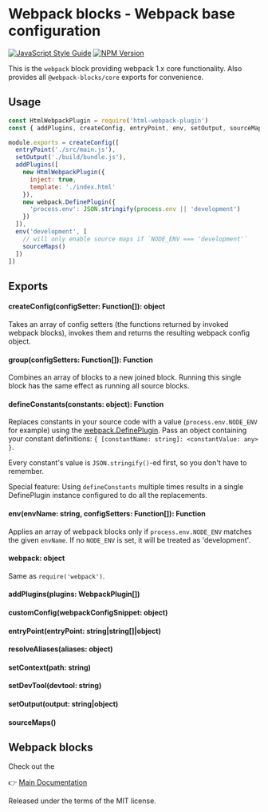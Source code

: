 # Webpack blocks - Webpack base configuration

[![JavaScript Style Guide](https://img.shields.io/badge/code%20style-standard-brightgreen.svg)](http://standardjs.com/)
[![NPM Version](https://img.shields.io/npm/v/@webpack-blocks/webpack.svg)](https://www.npmjs.com/package/@webpack-blocks/webpack)

This is the `webpack` block providing webpack 1.x core functionality. Also provides all `@webpack-blocks/core` exports for convenience.


## Usage

```js
const HtmlWebpackPlugin = require('html-webpack-plugin')
const { addPlugins, createConfig, entryPoint, env, setOutput, sourceMaps, webpack } = require('@webpack-blocks/webpack')

module.exports = createConfig([
  entryPoint('./src/main.js'),
  setOutput('./build/bundle.js'),
  addPlugins([
    new HtmlWebpackPlugin({
      inject: true,
      template: './index.html'
    }),
    new webpack.DefinePlugin({
      'process.env': JSON.stringify(process.env || 'development')
    })
  ]),
  env('development', [
    // will only enable source maps if `NODE_ENV === 'development'`
    sourceMaps()
  ])
])
```

## Exports

#### createConfig(configSetter: Function[]): object

Takes an array of config setters (the functions returned by invoked webpack blocks), invokes them and returns the resulting webpack config object.

#### group(configSetters: Function[]): Function

Combines an array of blocks to a new joined block. Running this single block has the same effect as running all source blocks.

#### defineConstants(constants: object): Function

Replaces constants in your source code with a value (`process.env.NODE_ENV` for example) using the [webpack.DefinePlugin](https://webpack.github.io/docs/list-of-plugins.html#defineplugin). Pass an object containing your constant definitions: `{ [constantName: string]: <constantValue: any> }`.

Every constant's value is `JSON.stringify()`-ed first, so you don't have to remember.

Special feature: Using `defineConstants` multiple times results in a single DefinePlugin instance configured to do all the replacements.

#### env(envName: string, configSetters: Function[]): Function

Applies an array of webpack blocks only if `process.env.NODE_ENV` matches the given `envName`. If no `NODE_ENV` is set, it will be treated as 'development'.

#### webpack: object

Same as `require('webpack')`.

#### addPlugins(plugins: WebpackPlugin[])
#### customConfig(webpackConfigSnippet: object)
#### entryPoint(entryPoint: string|string[]|object)
#### resolveAliases(aliases: object)
#### setContext(path: string)
#### setDevTool(devtool: string)
#### setOutput(output: string|object)
#### sourceMaps()


## Webpack blocks

Check out the

👉 [Main Documentation](https://github.com/andywer/webpack-blocks)

Released under the terms of the MIT license.
